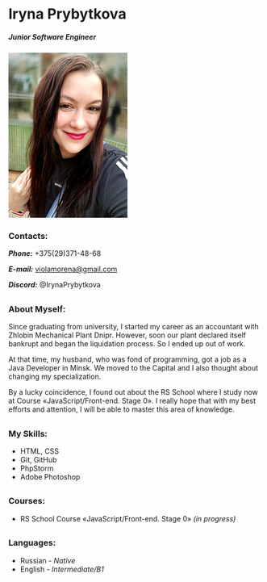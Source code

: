 # Iryna Prybytkova
##### _Junior Software Engineer_
![myfoto](myfoto1.jpg)
### Contacts:
**_Phone:_** +375(29)371-48-68

**_E-mail:_** violamorena@gmail.com

**_Discord:_** @IrynaPrybytkova
##
### About Myself:

Since graduating from university, I started my career as an accountant with Zhlobin Mechanical Plant Dnipr. However, soon our plant declared itself bankrupt and began the liquidation process. So I ended up out of work. 

At that time, my husband, who was fond of programming, got a job as a Java Developer in Minsk. We moved to the Capital and I also thought about changing my specialization.

By a lucky coincidence, I found out about the RS School where I study now at Course «JavaScript/Front-end. Stage 0». I really hope that with my best efforts and attention, I will be able to master this area of knowledge.
##
### My Skills:
* HTML, CSS
* Git, GitHub
* PhpStorm
* Adobe Photoshop
##
### Courses:
* RS School Course «JavaScript/Front-end. Stage 0» _(in progress)_
##
### Languages:
* Russian - _Native_
* English - _Intermediate/B1_

